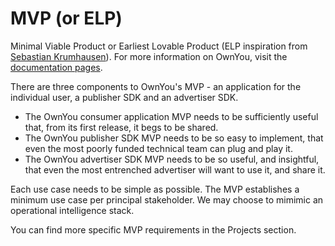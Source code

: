 # MVP (or ELP)
Minimal Viable Product or Earliest Lovable Product
(ELP inspiration from [Sebastian Krumhausen](https://github.com/mrkrumhausen)).
For more information on OwnYou, visit the [documentation pages](www.ownyou.io).

There are three components to OwnYou's MVP - an application for the individual user, a publisher SDK and an advertiser SDK.

- The OwnYou consumer application MVP needs to be sufficiently useful that, from its first release, it begs to be shared.
- The OwnYou publisher SDK MVP needs to be so easy to implement, that even the most poorly funded technical team can plug and play it.
- The OwnYou advertiser SDK MVP needs to be so useful, and insightful, that even the most entrenched advertiser will want to use it, and share it.

Each use case needs to be simple as possible.
The MVP establishes a minimum use case per principal stakeholder.
We may choose to mimimic an operational intelligence stack.

You can find more specific MVP requirements in the Projects section.
